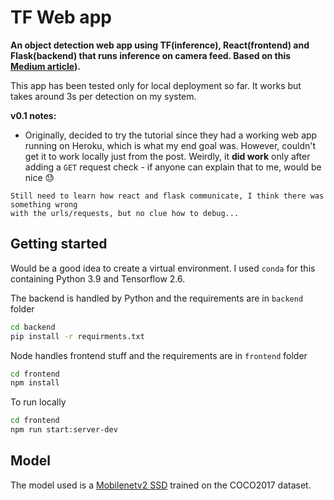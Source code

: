 # TF Web app 

**An object detection web app using TF(inference), React(frontend) and Flask(backend) that runs inference on camera feed. Based on this [Medium article](https://medium.com/sopra-steria-norge/build-a-simple-image-classification-app-using-react-keras-and-flask-7b9075e3b6f5)).** 

This app has been tested only for local deployment so far. It works but takes around 3s per detection on my system.



**v0.1 notes:**

-    Originally, decided to try the tutorial since they had a working web app running on Heroku, which is what my end goal was. However, couldn't get it to work locally just from the post. Weirdly, it **did work** only after adding a `GET` request check - if anyone can explain that to me, would be nice :sweat:


    Still need to learn how react and flask communicate, I think there was something wrong 
    with the urls/requests, but no clue how to debug...

## Getting started
Would be a good idea to create a virtual environment. I used `conda` for this containing Python 3.9 and Tensorflow 2.6.

The backend is handled by Python and the requirements are in `backend` folder
```bash
cd backend
pip install -r requirments.txt
```

Node handles frontend stuff and the requirements are in `frontend` folder
```bash
cd frontend
npm install
```
To run locally
```bash
cd frontend
npm run start:server-dev
```
## Model
The model used is a [Mobilenetv2 SSD](https://tfhub.dev/tensorflow/ssd_mobilenet_v2/2) trained on the COCO2017 dataset.


